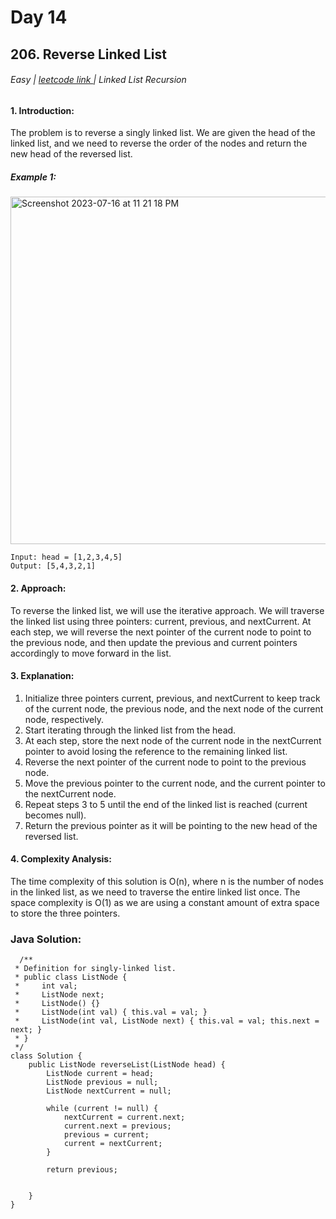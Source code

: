 # Day 14
## 206. Reverse Linked List


 

###### Easy  | <a href="https://leetcode.com/problems/reverse-linked-list/description/">leetcode link </a> | Linked List Recursion



#### 1. Introduction:

The problem is to reverse a singly linked list. We are given the head of the linked list, and we need to reverse the order of the nodes and return the new head of the reversed list.

##### Example 1:
<img width="556" alt="Screenshot 2023-07-16 at 11 21 18 PM" src="https://github.com/Kumushai9919/Daily-Leetcode-Challenge-/assets/83897840/a31370d1-1bb8-4e7b-8007-fa32ee37f5af">

````
Input: head = [1,2,3,4,5]
Output: [5,4,3,2,1]

````

#### 2. Approach:
To reverse the linked list, we will use the iterative approach. We will traverse the linked list using three pointers: current, previous, and nextCurrent. At each step, we will reverse the next pointer of the current node to point to the previous node, and then update the previous and current pointers accordingly to move forward in the list.

#### 3. Explanation:

1. Initialize three pointers current, previous, and nextCurrent to keep track of the current node, the previous node, and the next node of the current node, respectively.
2. Start iterating through the linked list from the head.
3. At each step, store the next node of the current node in the nextCurrent pointer to avoid losing the reference to the remaining linked list.
4. Reverse the next pointer of the current node to point to the previous node.
5. Move the previous pointer to the current node, and the current pointer to the nextCurrent node.
6. Repeat steps 3 to 5 until the end of the linked list is reached (current becomes null).
7. Return the previous pointer as it will be pointing to the new head of the reversed list.

#### 4. Complexity Analysis:
The time complexity of this solution is O(n), where n is the number of nodes in the linked list, as we need to traverse the entire linked list once.
The space complexity is O(1) as we are using a constant amount of extra space to store the three pointers.

### Java Solution:
````
  /**
 * Definition for singly-linked list.
 * public class ListNode {
 *     int val;
 *     ListNode next;
 *     ListNode() {}
 *     ListNode(int val) { this.val = val; }
 *     ListNode(int val, ListNode next) { this.val = val; this.next = next; }
 * }
 */
class Solution {
    public ListNode reverseList(ListNode head) {
        ListNode current = head;
        ListNode previous = null;
        ListNode nextCurrent = null;
    
        while (current != null) {
            nextCurrent = current.next;
            current.next = previous;
            previous = current;
            current = nextCurrent;
        }

        return previous;
        
        
    }
}
````
